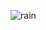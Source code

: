![rain](https://user-images.githubusercontent.com/70155541/125928208-3b9c039f-d816-487c-969c-27e4c54e73d9.png)
